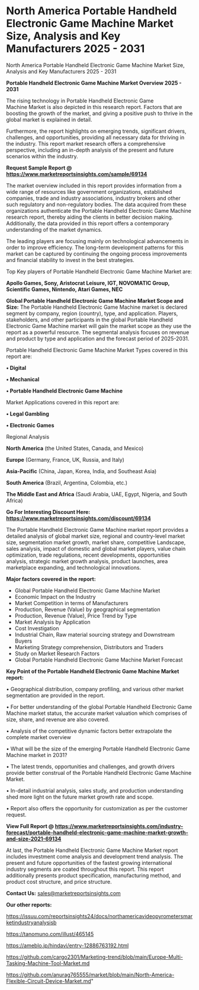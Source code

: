 # North America Portable Handheld Electronic Game Machine Market Size, Analysis and Key Manufacturers 2025 - 2031
North America Portable Handheld Electronic Game Machine Market Size, Analysis and Key Manufacturers 2025 - 2031

<Strong> Portable Handheld Electronic Game Machine Market Overview 2025 - 2031</strong>

The rising technology in Portable Handheld Electronic Game Machine Market is also depicted in this research report. Factors that are boosting the growth of the market, and giving a positive push to thrive in the global market is explained in detail.

Furthermore, the report highlights on emerging trends, significant drivers, challenges, and opportunities, providing all necessary data for thriving in the industry. This report market research offers a comprehensive perspective, including an in-depth analysis of the present and future scenarios within the industry.

<strong>Request Sample Report @ <a href=https://www.marketreportsinsights.com/sample/69134>https://www.marketreportsinsights.com/sample/69134</a></strong>

The market overview included in this report provides information from a wide range of resources like government organizations, established companies, trade and industry associations, industry brokers and other such regulatory and non-regulatory bodies. The data acquired from these organizations authenticate the Portable Handheld Electronic Game Machine research report, thereby aiding the clients in better decision making. Additionally, the data provided in this report offers a contemporary understanding of the market dynamics.

The leading players are focusing mainly on technological advancements in order to improve efficiency. The long-term development patterns for this market can be captured by continuing the ongoing process improvements and financial stability to invest in the best strategies.

Top Key players of Portable Handheld Electronic Game Machine Market are:

<strong>Apollo Games, Sony, Aristocrat Leisure, IGT, NOVOMATIC Group, Scientific Games, Nintendo, Atari Games, NEC</strong>

<strong><b>Global Portable Handheld Electronic Game Machine Market Scope and Size:</b></strong>
The Portable Handheld Electronic Game Machine market is declared segment by company, region (country), type, and application. Players, stakeholders, and other participants in the global Portable Handheld Electronic Game Machine market will gain the market scope as they use the report as a powerful resource. The segmental analysis focuses on revenue and product by type and application and the forecast period of 2025-2031.

Portable Handheld Electronic Game Machine Market Types covered in this report are:

<strong>• Digital

• Mechanical

• Portable Handheld Electronic Game Machine</strong>

Market Applications covered in this report are:

<strong>• Legal Gambling

• Electronic Games</strong> 

Regional Analysis

<strong>North America</strong> (the United States, Canada, and Mexico)

<strong>Europe</strong> (Germany, France, UK, Russia, and Italy)

<strong>Asia-Pacific</strong> (China, Japan, Korea, India, and Southeast Asia)

<strong>South America</strong> (Brazil, Argentina, Colombia, etc.)

<strong>The Middle East and Africa</strong> (Saudi Arabia, UAE, Egypt, Nigeria, and South Africa)

<strong>Go For Interesting Discount Here: <a href=https://www.marketreportsinsights.com/discount/69134>https://www.marketreportsinsights.com/discount/69134</a></strong>

The Portable Handheld Electronic Game Machine market report provides a detailed analysis of global market size, regional and country-level market size, segmentation market growth, market share, competitive Landscape, sales analysis, impact of domestic and global market players, value chain optimization, trade regulations, recent developments, opportunities analysis, strategic market growth analysis, product launches, area marketplace expanding, and technological innovations.

<strong><b>Major factors covered in the report:</b></strong>
<ul>
  <li>Global Portable Handheld Electronic Game Machine Market </li>
  <li>Economic Impact on the Industry</li>
  <li>Market Competition in terms of Manufacturers</li>
  <li>Production, Revenue (Value) by geographical segmentation</li>
  <li>Production, Revenue (Value), Price Trend by Type</li>
  <li>Market Analysis by Application</li>
  <li>Cost Investigation</li>
  <li>Industrial Chain, Raw material sourcing strategy and Downstream Buyers</li>
  <li>Marketing Strategy comprehension, Distributors and Traders</li>
  <li>Study on Market Research Factors</li>
  <li>Global Portable Handheld Electronic Game Machine Market Forecast</li>
</ul>

<strong><b>Key Point of the Portable Handheld Electronic Game Machine Market report:</b></strong>

• Geographical distribution, company profiling, and various other market segmentation are provided in the report.

• For better understanding of the global Portable Handheld Electronic Game Machine market status, the accurate market valuation which comprises of size, share, and revenue are also covered.

• Analysis of the competitive dynamic factors better extrapolate the complete market overview

• What will be the size of the emerging Portable Handheld Electronic Game Machine market in 2031?

• The latest trends, opportunities and challenges, and growth drivers provide better construal of the Portable Handheld Electronic Game Machine Market.

• In-detail industrial analysis, sales study, and production understanding shed more light on the future market growth rate and scope.

• Report also offers the opportunity for customization as per the customer request.

<strong><b>View Full Report @ <a href=https://www.marketreportsinsights.com/industry-forecast/portable-handheld-electronic-game-machine-market-growth-and-size-2021-69134>https://www.marketreportsinsights.com/industry-forecast/portable-handheld-electronic-game-machine-market-growth-and-size-2021-69134</a></b></strong>


At last, the Portable Handheld Electronic Game Machine Market report includes investment come analysis and development trend analysis. The present and future opportunities of the fastest growing international industry segments are coated throughout this report. This report additionally presents product specification, manufacturing method, and product cost structure, and price structure.

<strong>Contact Us:</strong>
sales@marketreportsinsights.com

<strong>Our other reports:</strong>

<a href=https://issuu.com/reportsinsights24/docs/northamericavideopyrometersmarketindustryanalysisb>https://issuu.com/reportsinsights24/docs/northamericavideopyrometersmarketindustryanalysisb</a>

<a href=https://tanomuno.com/illust/465145>https://tanomuno.com/illust/465145</a>

<a href=https://ameblo.jp/hindavi/entry-12886763192.html>https://ameblo.jp/hindavi/entry-12886763192.html</a>

<a href=https://github.com/cargo2301/Marketing-trend/blob/main/Europe-Multi-Tasking-Machine-Tool-Market.md>https://github.com/cargo2301/Marketing-trend/blob/main/Europe-Multi-Tasking-Machine-Tool-Market.md</a>

<a href=https://github.com/anurag765555/market/blob/main/North-America-Flexible-Circuit-Device-Market.md>https://github.com/anurag765555/market/blob/main/North-America-Flexible-Circuit-Device-Market.md</a>"
